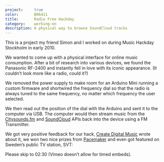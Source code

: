 ```yaml
---
project:     true
color:       B06411
title:       Radio Free Hackday
category:    working-on
description: A physical way to browse SoundCloud tracks
---
```

This is a project my friend Simon and I worked on during Music Hackday Stockholm in early 2010.

We wanted to come up with a physical interface for online music consumption. After a bit of research into various devices, we found the Panasonic RF-2400 and instantly fell in love with its iconic appearance. (It couldn’t look more like a radio, could it?)

We removed the power supply to make room for an Arduino Mini running a custom firmware and shortwired the frequency dial so that the radio is always tuned to the same frequency, no matter which frequency the user selected.

We then read out the position of the dial with the Arduino and sent it to the computer via USB. The computer would then stream music from the [Citysounds.fm][citysounds] and [SoundCloud][soundcloud] APIs back into the device using a FM Transmitter.

We got very positive feedback for our hack, [Create Digital Music][cdm_mhd_sthml] wrote about it, we won two nice prizes from [Pacemaker][pacemaker] and even got featured on Sweden’s public TV station, SVT:

<div class="embed" data-url="http://vimeo.com/9491104"></div>

Please skip to 02:30 (Vimeo doesn’t allow for timed embeds).

[soundcloud]:    http://soundcloud.com
[citysounds]:    http://citysounds.fm
[cdm_mhd_sthml]: http://createdigitalmusic.com/2010/02/diy-community-your-web-connected-musical-future-at-music-hackday-stockholm/
[pacemaker]:     http://pacemaker.com

